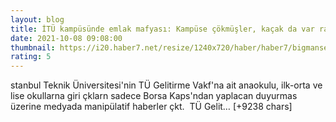 ```yaml
--- 
layout: blog
title: İTÜ kampüsünde emlak mafyası: Kampüse çökmüşler, kaçak da var rant da!
date: 2021-10-08 09:08:00
thumbnail: https://i20.haber7.net/resize/1240x720/haber/haber7/bigmanset/2021/40/itu_kampusunde_emlak_mafyasi_kampuse_cokmusler_kacak_da_var_rant_da_1633684735_2547.jpg
rating: 5
---
```

stanbul Teknik Üniversitesi'nin TÜ Gelitirme Vakf'na ait anaokulu, ilk-orta ve lise okullarna giri çklarn sadece Borsa Kaps'ndan yaplacan duyurmas üzerine medyada manipülatif haberler çkt. 
TÜ Gelit… [+9238 chars]